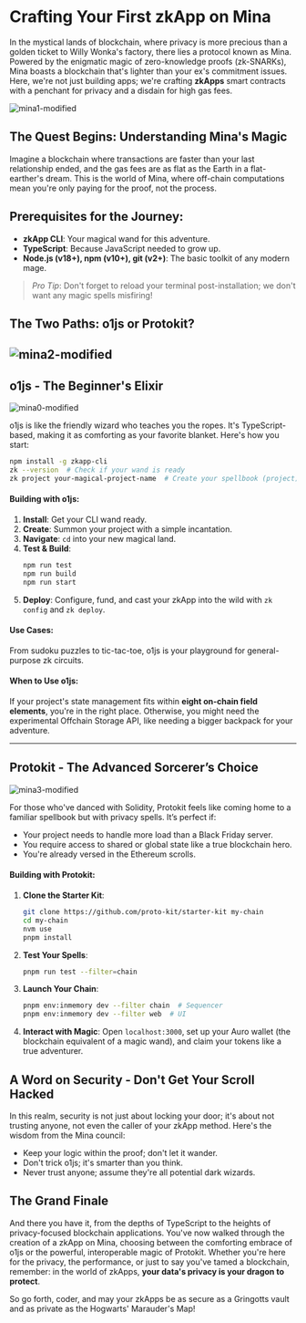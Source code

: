 # Crafting Your First zkApp on Mina

In the mystical lands of blockchain, where privacy is more precious than a golden ticket to Willy Wonka's factory, there lies a protocol known as Mina. Powered by the enigmatic magic of zero-knowledge proofs (zk-SNARKs), Mina boasts a blockchain that's lighter than your ex's commitment issues. Here, we're not just building apps; we're crafting **zkApps** smart contracts with a penchant for privacy and a disdain for high gas fees.


![mina1-modified](https://github.com/user-attachments/assets/42d36f97-48e7-44a1-a201-937ce0b360f4)

## The Quest Begins: Understanding Mina's Magic

Imagine a blockchain where transactions are faster than your last relationship ended, and the gas fees are as flat as the Earth in a flat-earther's dream. This is the world of Mina, where off-chain computations mean you're only paying for the proof, not the process. 



## Prerequisites for the Journey:

- **zkApp CLI**: Your magical wand for this adventure.  
- **TypeScript**: Because JavaScript needed to grow up.  
- **Node.js (v18+), npm (v10+), git (v2+)**: The basic toolkit of any modern mage.  

> *Pro Tip*: Don't forget to reload your terminal post-installation; we don't want any magic spells misfiring!


## The Two Paths: o1js or Protokit?
![mina2-modified](https://github.com/user-attachments/assets/b58e3bbb-0b5f-436b-956a-5b91741dde77)
---
## **o1js - The Beginner's Elixir**

![mina0-modified](https://github.com/user-attachments/assets/ef34c816-5ce8-46dc-b3f9-63f05f333a5e)


o1js is like the friendly wizard who teaches you the ropes. It's TypeScript-based, making it as comforting as your favorite blanket. Here's how you start:

```bash
npm install -g zkapp-cli
zk --version  # Check if your wand is ready
zk project your-magical-project-name  # Create your spellbook (project)
```

#### Building with o1js:
1. **Install**: Get your CLI wand ready.  
2. **Create**: Summon your project with a simple incantation.  
3. **Navigate**: `cd` into your new magical land.  
4. **Test & Build**:  
   ```bash
   npm run test
   npm run build
   npm run start
   ```
5. **Deploy**: Configure, fund, and cast your zkApp into the wild with `zk config` and `zk deploy`.

#### Use Cases:
From sudoku puzzles to tic-tac-toe, o1js is your playground for general-purpose zk circuits.

#### When to Use o1js:
If your project's state management fits within **eight on-chain field elements**, you're in the right place. Otherwise, you might need the experimental Offchain Storage API, like needing a bigger backpack for your adventure.


---
## **Protokit - The Advanced Sorcerer’s Choice**
![mina3-modified](https://github.com/user-attachments/assets/53471822-5880-46e2-8ff2-4abdbb44deba)

For those who've danced with Solidity, Protokit feels like coming home to a familiar spellbook but with privacy spells. It’s perfect if:

- Your project needs to handle more load than a Black Friday server.  
- You require access to shared or global state like a true blockchain hero.  
- You're already versed in the Ethereum scrolls.  

#### Building with Protokit:
1. **Clone the Starter Kit**:  
   ```bash
   git clone https://github.com/proto-kit/starter-kit my-chain
   cd my-chain
   nvm use
   pnpm install
   ```
2. **Test Your Spells**:  
   ```bash
   pnpm run test --filter=chain
   ```
3. **Launch Your Chain**:  
   ```bash
   pnpm env:inmemory dev --filter chain  # Sequencer
   pnpm env:inmemory dev --filter web  # UI
   ```
4. **Interact with Magic**: Open `localhost:3000`, set up your Auro wallet (the blockchain equivalent of a magic wand), and claim your tokens like a true adventurer.



## A Word on Security - Don't Get Your Scroll Hacked

In this realm, security is not just about locking your door; it's about not trusting anyone, not even the caller of your zkApp method. Here's the wisdom from the Mina council:

- Keep your logic within the proof; don't let it wander.  
- Don't trick o1js; it's smarter than you think.  
- Never trust anyone; assume they're all potential dark wizards.



## The Grand Finale

And there you have it, from the depths of TypeScript to the heights of privacy-focused blockchain applications. You've now walked through the creation of a zkApp on Mina, choosing between the comforting embrace of o1js or the powerful, interoperable magic of Protokit. Whether you're here for the privacy, the performance, or just to say you've tamed a blockchain, remember: in the world of zkApps, **your data's privacy is your dragon to protect**.

So go forth, coder, and may your zkApps be as secure as a Gringotts vault and as private as the Hogwarts' Marauder's Map!
